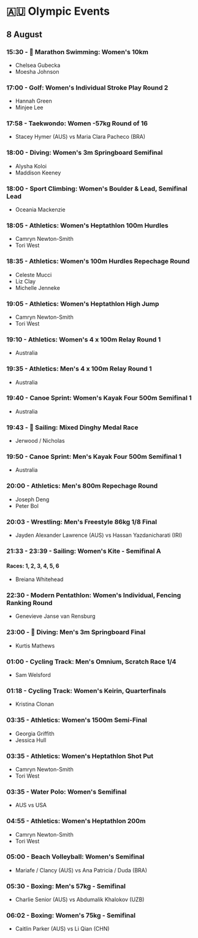 # 🇦🇺 Olympic Events

## 8 August

### 15:30 - 🏅 Marathon Swimming: Women's 10km
* Chelsea Gubecka
* Moesha Johnson

### 17:00 - Golf: Women's Individual Stroke Play Round 2
* Hannah Green
* Minjee Lee

### 17:58 - Taekwondo: Women -57kg Round of 16
* Stacey Hymer (AUS) vs Maria Clara Pacheco (BRA)

### 18:00 - Diving: Women's 3m Springboard Semifinal
* Alysha Koloi
* Maddison Keeney

### 18:00 - Sport Climbing: Women's Boulder & Lead, Semifinal Lead
* Oceania Mackenzie

### 18:05 - Athletics: Women's Heptathlon 100m Hurdles
* Camryn Newton-Smith
* Tori West

### 18:35 - Athletics: Women's 100m Hurdles Repechage Round
* Celeste Mucci
* Liz Clay
* Michelle Jenneke

### 19:05 - Athletics: Women's Heptathlon High Jump
* Camryn Newton-Smith
* Tori West

### 19:10 - Athletics: Women's 4 x 100m Relay Round 1
* Australia

### 19:35 - Athletics: Men's 4 x 100m Relay Round 1
* Australia

### 19:40 - Canoe Sprint: Women's Kayak Four 500m Semifinal 1
* Australia

### 19:43 - 🏅 Sailing: Mixed Dinghy Medal Race
* Jerwood / Nicholas

### 19:50 - Canoe Sprint: Men's Kayak Four 500m Semifinal 1
* Australia

### 20:00 - Athletics: Men's 800m Repechage Round
* Joseph Deng
* Peter Bol

### 20:03 - Wrestling: Men's Freestyle 86kg 1/8 Final
* Jayden Alexander Lawrence (AUS) vs Hassan Yazdanicharati (IRI)

### 21:33 - 23:39 - Sailing: Women's Kite - Semifinal A
#### Races: 1, 2, 3, 4, 5, 6
* Breiana Whitehead

### 22:30 - Modern Pentathlon: Women's Individual, Fencing Ranking Round
* Genevieve Janse van Rensburg

### 23:00 - 🏅 Diving: Men's 3m Springboard Final
* Kurtis Mathews

### 01:00 - Cycling Track: Men's Omnium, Scratch Race 1/4
* Sam Welsford

### 01:18 - Cycling Track: Women's Keirin, Quarterfinals
* Kristina Clonan

### 03:35 - Athletics: Women's 1500m Semi-Final
* Georgia Griffith
* Jessica Hull

### 03:35 - Athletics: Women's Heptathlon Shot Put
* Camryn Newton-Smith
* Tori West

### 03:35 - Water Polo: Women's Semifinal
* AUS vs USA

### 04:55 - Athletics: Women's Heptathlon 200m
* Camryn Newton-Smith
* Tori West

### 05:00 - Beach Volleyball: Women's Semifinal
* Mariafe / Clancy (AUS) vs Ana Patricia / Duda (BRA)

### 05:30 - Boxing: Men's 57kg - Semifinal
* Charlie Senior (AUS) vs Abdumalik Khalokov (UZB)

### 06:02 - Boxing: Women's 75kg - Semifinal
* Caitlin Parker (AUS) vs Li Qian (CHN)

